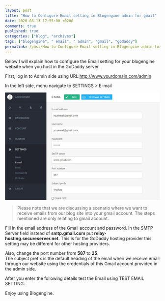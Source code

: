 ```yaml
---
layout: post
title: "How to Configure Email setting in Blogengine admin for gmail"
date: 2020-08-13 17:55:00 +0200
comments: true
published: true
categories: ["blog", "archives"]
tags: ["blogengine", " email", " admin", "gmail", "godaddy"]
permalink: /post/How-to-Configure-Email-setting-in-Blogengine-admin-for-gmail
---
```



Below I will explain how to configure the Email setting for your blogengine website when you host in the GoDaddy server.

First, log in to Admin side using URL:http://www.yourdomain.com/admin

In the left side, menu navigate to SETTINGS > E-mail

![emailsetting](/assets/img/posts/2020/08/emailsetting.jpg)

> Please note that we are discussing a scenario where we want to receive emails from our blog site into your gmail account. The steps mentioned are only relating to gmail account.

Fill in the email address of the Gmail account and password. In the SMTP Server field instead of **smtp.gmail.com** put **relay-hosting.secureserver.net**. This is for the GoDaddy hosting provider this setting may be different for other hosting providers.

Also, change the port number from **587** to **25**.  
The subject prefix is the default heading of the email when we receive email through our website using the credentials of this Gmail account provided in the admin side.

After you enter the following details test the Email using TEST EMAIL SETTING.

Enjoy using Blogengine.